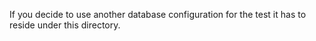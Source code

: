If you decide to use another database configuration for the test it has to reside under this directory.